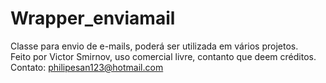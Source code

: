 # Wrapper_enviamail

Classe para envio de e-mails, poderá ser utilizada em vários projetos.<br>
Feito por Victor Smirnov, uso comercial livre, contanto que deem créditos.<br>
Contato: philipesan123@hotmail.com
